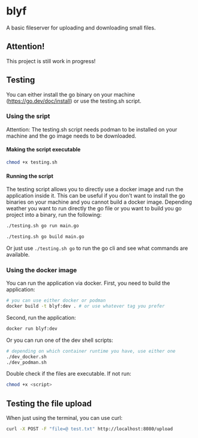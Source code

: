 # blyf

A basic fileserver for uploading and downloading small files.

## Attention!

This project is still work in progress!

## Testing

You can either install the go binary on your machine (https://go.dev/doc/install) or use the testing.sh script.

### Using the sript

Attention: The testing.sh script needs podman to be installed on your machine and the go image needs to be downloaded.

#### Making the script executable

```bash
chmod +x testing.sh
```

#### Running the script

The testing script allows you to directly use a docker image and run the application inside it.
This can be useful if you don't want to install the go binaries on your machine and you cannot build a docker image.
Depending weather you want to run directly the go file or you want to build you go project into a binary, run the following:

```bash
./testing.sh go run main.go
```

```bash
./testing.sh go build main.go
```

Or just use `./testing.sh go` to run the go cli and see what commands are available.

### Using the docker image

You can run the application via docker.
First, you need to build the application:

```bash
# you can use either docker or podman
docker build -t blyf:dev . # or use whatever tag you prefer
```

Second, run the application:

```bash
docker run blyf:dev
```

Or you can run one of the dev shell scripts:

```bash
# depending on which container runtime you have, use either one
./dev_docker.sh
./dev_podman.sh
```

Double check if the files are executable. If not run:

```bash
chmod +x <script>
```

## Testing the file upload

When just using the terminal, you can use curl:

```bash
curl -X POST -F "file=@ test.txt" http://localhost:8080/upload
```
